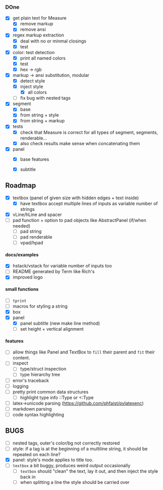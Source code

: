 ### DOne
- [x] get plain text for Measure
  - [x] remove markup
  - [x] remove ansi
  
- [x] regex markup extraction
  - [x] deal with no or minmal closings
  - [x] test

- [x] color: test detection
  - [x] print all named colors
  - [x] test
  - [x] hex -> rgb

- [x] markup -> ansi substitution, modular
  - [x] detect style
  - [x] inject style
    - [x] all colors
  - [ ] fix bug with nested tags
  
- [x] segment
  - [x] base
  - [x] from string + style
  - [x] from string + markup

- [x] tests
  - [x] check that Measure is correct for all types of segment, segments, renderable...
  - [x] also check results make sense when concatenating them

- [x] panel
  - [x] base features
  - [x] subtitle
  



## Roadmap
- [x] textbox (panel of given size with hidden edges + text inside)
  - [x] have textbox accept multiple lines of inputs as variable number of strings
- [x] vLine/hLine and spacer
- [ ] pad function + option to pad objects like AbstractPanel (if/when needed)
  - [ ] pad string
  - [ ] pad renderable
  - [ ] vpad/hpad
 
#### docs/examples
- [x] hstack/vstack for variable number of inputs too
- [ ] README generated by Term like Rich's
- [x] improved logo

#### small functions
- [ ] `tprint`
- [ ] macros for styling a string
- [x] box
- [x] panel
  - [x] panel subtitle (new make line method)
  - [ ] set height + vertical alignment

#### features
- [ ] allow things like Panel and TextBox to `fill` their parent and `fit` their content.
- [ ] inspect
  - [ ] type/struct inspection
  - [ ] type hierarchy tree
- [ ] error's traceback
- [ ] logging
- [ ] pretty print common data structures
  - [ ] highlight type info ::Type or <:Type

- [ ] latex->unicode parsing (https://github.com/phfaist/pylatexenc)
- [ ] markdown parsing
- [ ] code syntax highlighting

## BUGS
- [ ] nested tags, outer's color/bg not correctly restored
- [ ] style: if a tag is at the beginning of a multiline string, it should be repeated on each line?
- [x] panel: style's mode applies to title too.
- [ ] `textbox` a bit buggy, produces weird output occasionally
  - [ ] `textbox` should "clean" the text, lay it out, and then inject the style back in
  - [ ] when splitting a line the style should be carried over
